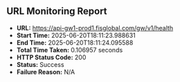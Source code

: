## URL Monitoring Report

- **URL:** https://api-gw1-prod1.fisglobal.com/gw/v1/health
- **Start Time:** 2025-06-20T18:11:23.988631
- **End Time:** 2025-06-20T18:11:24.095588
- **Total Time Taken:** 0.106957 seconds
- **HTTP Status Code:** 200
- **Status:** Success
- **Failure Reason:** N/A
